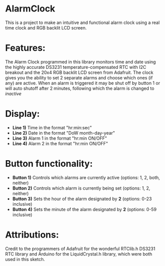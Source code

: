 # AlarmClock

This is a project to make an intuitive and functional alarm clock using a real time clock and RGB backlit LCD screen. 

# Features:
The Alarm Clock programmed in this library monitors time and date using the highly accurate DS3231 temperature-compensated 
RTC with I2C breakout and the 20x4 RGB backlit LCD screen from Adafruit. The clock gives you the ability to set 2 separate 
alarms and choose which ones (if any) are active. When an alarm is triggered it may be shut off by button 1 or will auto 
shutoff after 2 minutes, following which the alarm is changed to _inactive_

# Display:
- **Line 1)** Time in the format "hr:min:sec"
- **Line 2)** Date in the format "DoW month-day-year"
- **Line 3)** Alarm 1 in the format "hr:min ON/OFF"
- **Line 4)** Alarm 2 in the format "hr:min ON/OFF"

# Button functionality:
- **Button 1)** Controls which alarms are currently active (options: 1, 2, both, neither)
- **Button 2)** Controls which alarm is currently being set (options: 1, 2, neither)
- **Button 3)** Sets the hour of the alarm designated by **2** (options: 0-23 inclusive)
- **Button 4)** Sets the minute of the alarm designated by **2** (options: 0-59 inclusive)

# Attributions: 
Credit to the programmers of Adafruit for the wonderful RTClib.h DS3231 RTC library and Arduino for the LiquidCrystal.h 
library, which were both used in this sketch. 
